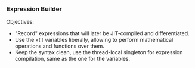 ### Expression Builder

Objectives:

* "Record" expressions that will later be JIT-compiled and differentiated.
* Use the `x[]` variables liberally, allowing to perform mathematical operations and functions over them.
* Keep the syntax clean, use the thread-local singleton for expression compilation, same as the one for the variables.
